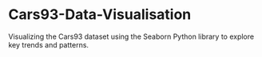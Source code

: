 # Cars93-Data-Visualisation
Visualizing the Cars93 dataset using the Seaborn Python library to explore key trends and patterns.
